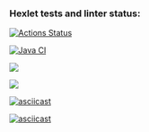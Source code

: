 ### Hexlet tests and linter status:
[![Actions Status](https://github.com/Sanapol/java-project-71/actions/workflows/hexlet-check.yml/badge.svg)](https://github.com/Sanapol/java-project-71/actions)

[![Java CI](https://github.com/Sanapol/java-project-71/actions/workflows/main.yml/badge.svg)](https://github.com/Sanapol/java-project-71/actions/workflows/main.yml)

<a href="https://codeclimate.com/github/Sanapol/java-project-71/maintainability"><img src="https://api.codeclimate.com/v1/badges/ebd7f0264931ca6384c8/maintainability" /></a>

<a href="https://codeclimate.com/github/Sanapol/java-project-71/test_coverage"><img src="https://api.codeclimate.com/v1/badges/ebd7f0264931ca6384c8/test_coverage" /></a>

[![asciicast](https://asciinema.org/a/uSOj4SntpzJeRulbecPIJ1Sgn.svg)](https://asciinema.org/a/uSOj4SntpzJeRulbecPIJ1Sgn)

[![asciicast](https://asciinema.org/a/I1pj2cJYNHZ0BQO6fqwRq08Gu.svg)](https://asciinema.org/a/I1pj2cJYNHZ0BQO6fqwRq08Gu)
